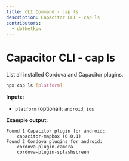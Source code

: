 ```yaml
---
title: CLI Command - cap ls
description: Capacitor CLI - cap ls
contributors:
  - dotNetkow
---
```


# Capacitor CLI - cap ls

List all installed Cordova and Capacitor plugins.

```bash
npx cap ls [platform]
```

<strong>Inputs:</strong>
- `platform` (optional): `android`, `ios`

<strong>Example output:</strong>
```
Found 1 Capacitor plugin for android:
    capacitor-mapbox (0.0.1)
Found 2 Cordova plugins for android:
    cordova-plugin-camera
    cordova-plugin-splashscreen
```

